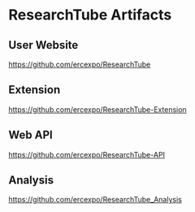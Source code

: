 # ResearchTube Artifacts

## User Website
https://github.com/ercexpo/ResearchTube

## Extension
https://github.com/ercexpo/ResearchTube-Extension

## Web API
https://github.com/ercexpo/ResearchTube-API

## Analysis
https://github.com/ercexpo/ResearchTube_Analysis

